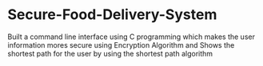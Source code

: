 # Secure-Food-Delivery-System
Built a command line interface using C programming which makes
the user information mores secure using Encryption Algorithm and
Shows the shortest path for the user by using the shortest path
algorithm
